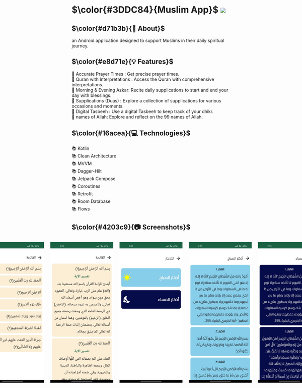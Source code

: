 # $\color{#3DDC84}{Muslim  App}$  <img height="40" src="https://user-images.githubusercontent.com/25181517/117269608-b7dcfb80-ae58-11eb-8e66-6cc8753553f0.png" />

## $\color{#d71b3b}{🚀 About}$

an Android application designed to support Muslims in their daily spiritual journey.


## $\color{#e8d71e}{💡 Features}$

🕋 Accurate Prayer Times : Get precise prayer times.
<br>
📖 Quran with Interpretations : Access the Quran with comprehensive interpretations.
<br>
📿 Morning & Evening Azkar: Recite daily supplications to start and end your day with blessings.
<br>
📜 Supplications (Duas) : Explore a collection of supplications for various occasions and moments.
<br>
🙏 Digital Tasbeeh : Use a digital Tasbeeh to keep track of your dhikr.
<br>
🙏 names of Allah: Explore and reflect on the 99 names of Allah.


## $\color{#16acea}{💻 Technologies}$
📚 Kotlin
<br>
📚 Clean Architecture
<br>
📚 MVVM
<br>
📚 Dagger-Hilt
<br>
📚 Jetpack Compose
<br>
📚 Coroutines
<br>
📚 Retrofit
<br>
📚 Room Database
<br>
📚 Flows


## $\color{#4203c9}{📷 Screenshots}$

<div style="display: flex; justify-content: center;">
  <img src="https://github.com/abdelrahmanmohamed19/Muslim/blob/master/Screenshots/1.jpeg" width="200" hspace="10" vspace="10">
  <img src="https://github.com/abdelrahmanmohamed19/Muslim/blob/master/Screenshots/2.jpeg" width="200" hspace="10" vspace="10">
  <img src="https://github.com/abdelrahmanmohamed19/Muslim/blob/master/Screenshots/3.jpeg" width="200" hspace="10" vspace="10">
  <img src="https://github.com/abdelrahmanmohamed19/Muslim/blob/master/Screenshots/4.jpeg" width="200" hspace="10" vspace="10">
  <img src="https://github.com/abdelrahmanmohamed19/Muslim/blob/master/Screenshots/5.jpeg" width="200" hspace="10" vspace="10">
  <img src="https://github.com/abdelrahmanmohamed19/Muslim/blob/master/Screenshots/6.jpeg" width="200" hspace="10" vspace="10">
  <img src="https://github.com/abdelrahmanmohamed19/Muslim/blob/master/Screenshots/7.jpeg" width="200" hspace="10" vspace="10">
  <img src="https://github.com/abdelrahmanmohamed19/Muslim/blob/master/Screenshots/8.jpeg" width="200" hspace="10" vspace="10">
  <img src="https://github.com/abdelrahmanmohamed19/Muslim/blob/master/Screenshots/9.jpeg" width="200" hspace="10" vspace="10">
  <img src="https://github.com/abdelrahmanmohamed19/Muslim/blob/master/Screenshots/10.jpeg" width="200" hspace="10" vspace="10">
  <img src="https://github.com/abdelrahmanmohamed19/Muslim/blob/master/Screenshots/11.jpeg" width="200" hspace="10" vspace="10">
</div>

